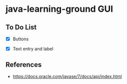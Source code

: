 # java-learning-ground GUI

## To Do List

- [x] Buttons
- [x] Text entry and label


## References
- https://docs.oracle.com/javase/7/docs/api/index.html
